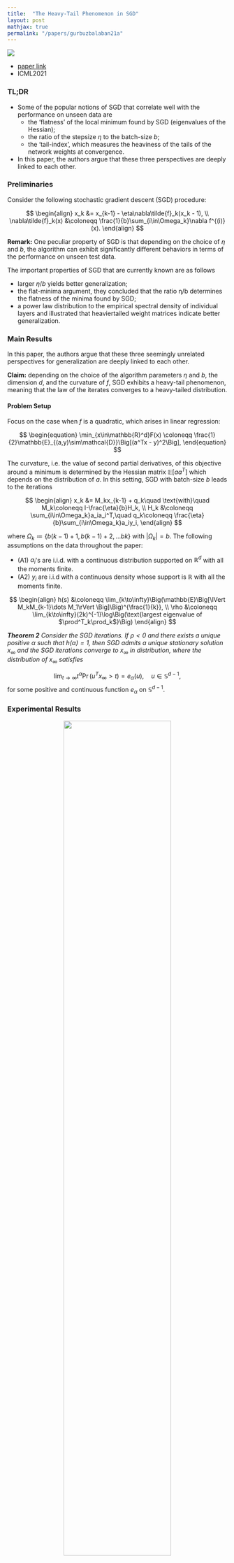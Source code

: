 ```yaml
---
title:  "The Heavy-Tail Phenomenon in SGD"
layout: post
mathjax: true
permalink: "/papers/gurbuzbalaban21a"
---
```


![](https://user-images.githubusercontent.com/10952293/125183255-07241b80-e250-11eb-978f-37425a5c7fa2.png)

- [paper link](http://proceedings.mlr.press/v139/gurbuzbalaban21a.html)
- ICML2021

### TL;DR

- Some of the popular notions of SGD that correlate well with the performance on unseen data are
  -  the ‘flatness’ of the local minimum found by SGD (eigenvalues of the Hessian);
  -  the ratio of the stepsize $\eta$ to the batch-size $b$;
  -  the ‘tail-index’, which measures the heaviness of the tails of the network weights at convergence.
- In this paper, the authors argue that these three perspectives are deeply linked to each other.

### Preliminaries

Consider the following stochastic gradient descent (SGD) procedure:

$$
\begin{align}
x_k &= x_{k-1} - \eta\nabla\tilde{f}_k(x_k - 1), \\
\nabla\tilde{f}_k(x) &\coloneqq \frac{1}{b}\sum_{i\in\Omega_k}\nabla f^{(i)}(x).
\end{align}
$$

**Remark:** One peculiar property of SGD is that depending on the choice of $\eta$ and $b$, the algorithm can exhibit significantly different behaviors in terms of the performance on unseen test data.

The important properties of SGD that are currently known are as follows
- larger $\eta/b$ yields better generalization;
- the flat-minima argument, they concluded that the ratio η/b determines the flatness of the minima found by SGD;
- a power law distribution to the empirical spectral density of individual layers and illustrated that heaviertailed weight matrices indicate better generalization.

### Main Results

In this paper, the authors argue that these three seemingly unrelated perspectives for generalization are deeply linked to each other.

**Claim:** depending on the choice of the algorithm parameters $\eta$ and $b$, the dimension $d$, and the curvature of $f$, SGD exhibits a heavy-tail phenomenon, meaning that the law of the iterates converges to a heavy-tailed distribution.

#### Problem Setup

Focus on the case when $f$ is a quadratic, which arises in linear regression:

$$
\begin{equation}
\min_{x\in\mathbb{R}^d}F(x) \coloneqq \frac{1}{2}\mathbb{E}_{(a,y)\sim\mathcal{D}}\Big[(a^Tx - y)^2\Big],
\end{equation}
$$

The curvature, i.e. the value of second partial derivatives, of this objective around a minimum is determined by the Hessian matrix $\mathbb{E}[aa^T]$ which depends on the distribution of $a$. In this setting, SGD with batch-size $b$ leads to the iterations

$$
\begin{align}
x_k &= M_kx_{k-1} + q_k\quad \text{with}\quad M_k\coloneqq I-\frac{\eta}{b}H_k, \\
H_k &\coloneqq \sum_{i\in\Omega_k}a_ia_i^T,\quad q_k\coloneqq \frac{\eta}{b}\sum_{i\in\Omega_k}a_iy_i,
\end{align}
$$

where $\Omega_k\coloneqq \lbrace b(k-1) + 1, b(k-1) + 2,\dots bk \rbrace$ with $|\Omega_k|=b$.
The following assumptions on the data throughout the paper:

- (A1) $a_i$'s are i.i.d. with a continuous distribution supported on $\mathbb{R}^d$ with all the moments finite.
- (A2) $y_i$ are i.i.d with a continuous density whose support is $\mathbb{R}$ with all the moments finite.

$$
\begin{align}
h(s) &\coloneqq \lim_{k\to\infty}\Big(\mathbb{E}\Big[\lVert M_kM_{k-1}\dots M_1\rVert \Big]\Big)^{\frac{1}{k}}, \\
\rho &\coloneqq \lim_{k\to\infty}(2k)^{-1}\log\Big(\text{largest eigenvalue of $\prod^T_k\prod_k$}\Big)
\end{align}
$$

**_Theorem 2_** _Consider the SGD iterations. If $\rho<0$ and there exists a unique positive $\alpha$ such that $h(\alpha)=1$, then SGD admits a unique stationary solution $x_\infty$ and the SGD iterations converge to $x_\infty$ in distribution, where the distribution of $x_\infty$ satisfies_

$$
\lim_{t\to\infty}t^\alpha\Pr\Big(u^Tx_\infty > t \Big) = e_\alpha(u), \quad u\in\mathbb{S}^{d-1},
$$
for some positive and continuous function $e_\alpha$ on $\mathbb{S}^{d-1}$.


### Experimental Results

<div style="text-align: center;">
<img src="https://user-images.githubusercontent.com/10952293/125183331-bfea5a80-e250-11eb-8f3f-1f6e02c50654.png" width="70%">
</div>

<div style="text-align: center;">
<img src="https://user-images.githubusercontent.com/10952293/125183338-caa4ef80-e250-11eb-89b9-35117aea37e5.png" width="70%">
</div>

<div style="text-align: center;">
<img src="https://user-images.githubusercontent.com/10952293/125183425-8e25c380-e251-11eb-98fd-b37fb25283eb.png" width="100%">
</div>

### References
- Gurbuzbalaban, M., Simsekli, U. &amp; Zhu, L.. (2021). The Heavy-Tail Phenomenon in SGD. <i>Proceedings of the 38th International Conference on Machine Learning</i>, in <i>Proceedings of Machine Learning Research</i> 139:3964-3975 Available from http://proceedings.mlr.press/v139/gurbuzbalaban21a.html.

